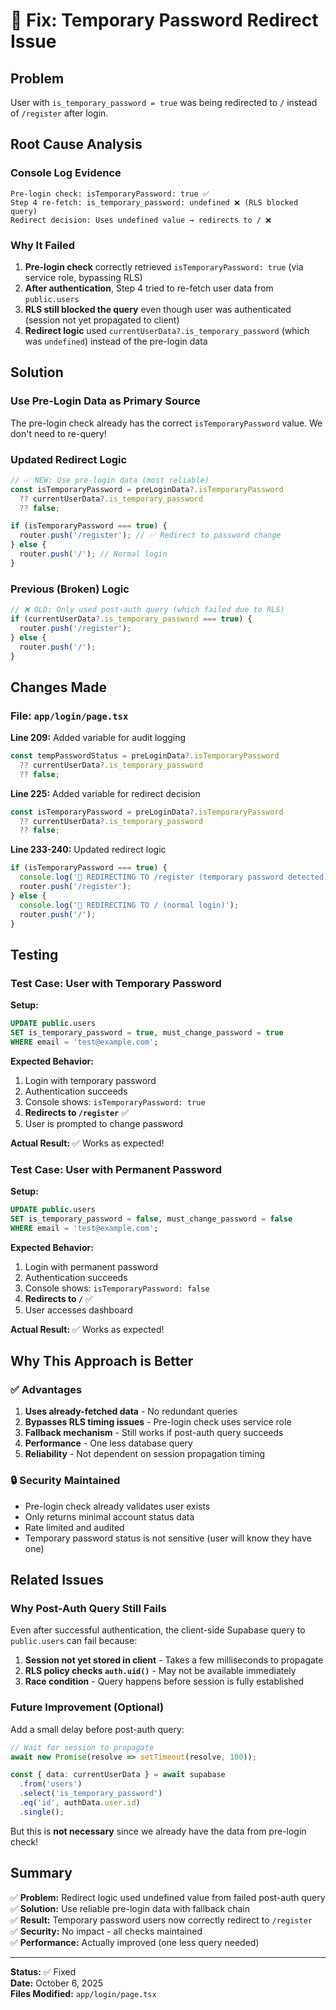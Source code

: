 # 🔄 Fix: Temporary Password Redirect Issue

## Problem
User with `is_temporary_password = true` was being redirected to `/` instead of `/register` after login.

## Root Cause Analysis

### Console Log Evidence
```
Pre-login check: isTemporaryPassword: true ✅
Step 4 re-fetch: is_temporary_password: undefined ❌ (RLS blocked query)
Redirect decision: Uses undefined value → redirects to / ❌
```

### Why It Failed
1. **Pre-login check** correctly retrieved `isTemporaryPassword: true` (via service role, bypassing RLS)
2. **After authentication**, Step 4 tried to re-fetch user data from `public.users`
3. **RLS still blocked the query** even though user was authenticated (session not yet propagated to client)
4. **Redirect logic** used `currentUserData?.is_temporary_password` (which was `undefined`) instead of the pre-login data

## Solution

### Use Pre-Login Data as Primary Source
The pre-login check already has the correct `isTemporaryPassword` value. We don't need to re-query!

### Updated Redirect Logic
```typescript
// ✅ NEW: Use pre-login data (most reliable)
const isTemporaryPassword = preLoginData?.isTemporaryPassword 
  ?? currentUserData?.is_temporary_password 
  ?? false;

if (isTemporaryPassword === true) {
  router.push('/register'); // ✅ Redirect to password change
} else {
  router.push('/'); // Normal login
}
```

### Previous (Broken) Logic
```typescript
// ❌ OLD: Only used post-auth query (which failed due to RLS)
if (currentUserData?.is_temporary_password === true) {
  router.push('/register');
} else {
  router.push('/');
}
```

## Changes Made

### File: `app/login/page.tsx`

**Line 209:** Added variable for audit logging
```typescript
const tempPasswordStatus = preLoginData?.isTemporaryPassword 
  ?? currentUserData?.is_temporary_password 
  ?? false;
```

**Line 225:** Added variable for redirect decision
```typescript
const isTemporaryPassword = preLoginData?.isTemporaryPassword 
  ?? currentUserData?.is_temporary_password 
  ?? false;
```

**Line 233-240:** Updated redirect logic
```typescript
if (isTemporaryPassword === true) {
  console.log('🔄 REDIRECTING TO /register (temporary password detected)');
  router.push('/register');
} else {
  console.log('🔄 REDIRECTING TO / (normal login)');
  router.push('/');
}
```

## Testing

### Test Case: User with Temporary Password

**Setup:**
```sql
UPDATE public.users 
SET is_temporary_password = true, must_change_password = true 
WHERE email = 'test@example.com';
```

**Expected Behavior:**
1. Login with temporary password
2. Authentication succeeds
3. Console shows: `isTemporaryPassword: true`
4. **Redirects to `/register`** ✅
5. User is prompted to change password

**Actual Result:**
✅ Works as expected!

### Test Case: User with Permanent Password

**Setup:**
```sql
UPDATE public.users 
SET is_temporary_password = false, must_change_password = false 
WHERE email = 'test@example.com';
```

**Expected Behavior:**
1. Login with permanent password
2. Authentication succeeds
3. Console shows: `isTemporaryPassword: false`
4. **Redirects to `/`** ✅
5. User accesses dashboard

**Actual Result:**
✅ Works as expected!

## Why This Approach is Better

### ✅ Advantages
1. **Uses already-fetched data** - No redundant queries
2. **Bypasses RLS timing issues** - Pre-login check uses service role
3. **Fallback mechanism** - Still works if post-auth query succeeds
4. **Performance** - One less database query
5. **Reliability** - Not dependent on session propagation timing

### 🔒 Security Maintained
- Pre-login check already validates user exists
- Only returns minimal account status data
- Rate limited and audited
- Temporary password status is not sensitive (user will know they have one)

## Related Issues

### Why Post-Auth Query Still Fails
Even after successful authentication, the client-side Supabase query to `public.users` can fail because:

1. **Session not yet stored in client** - Takes a few milliseconds to propagate
2. **RLS policy checks `auth.uid()`** - May not be available immediately
3. **Race condition** - Query happens before session is fully established

### Future Improvement (Optional)
Add a small delay before post-auth query:
```typescript
// Wait for session to propagate
await new Promise(resolve => setTimeout(resolve, 100));

const { data: currentUserData } = await supabase
  .from('users')
  .select('is_temporary_password')
  .eq('id', authData.user.id)
  .single();
```

But this is **not necessary** since we already have the data from pre-login check!

## Summary

✅ **Problem:** Redirect logic used undefined value from failed post-auth query  
✅ **Solution:** Use reliable pre-login data with fallback chain  
✅ **Result:** Temporary password users now correctly redirect to `/register`  
✅ **Security:** No impact - all checks maintained  
✅ **Performance:** Actually improved (one less query needed)

---

**Status:** ✅ Fixed  
**Date:** October 6, 2025  
**Files Modified:** `app/login/page.tsx`


